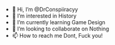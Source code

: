- 👋 Hi, I’m @DrConspiiracyy
- 👀 I’m interested in History
- 🌱 I’m currently learning Game Design
- 💞️ I’m looking to collaborate on Nothing
- 📫 How to reach me Dont, Fuck you!

<!---
DrConspiiracyy/DrConspiiracyy is a ✨ special ✨ repository because its `README.md` (this file) appears on your GitHub profile.
You can click the Preview link to take a look at your changes.
--->
